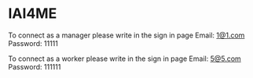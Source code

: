 # IAI4ME

To connect as a manager please write in the sign in page
Email: 1@1.com
Password: 11111

To connect as a worker please write in the sign in page 
Email: 5@5.com
Password: 111111

